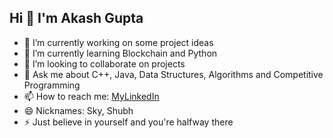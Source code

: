 ## Hi 👋 I'm Akash Gupta

- 🔭 I’m currently working on some project ideas
- 🌱 I’m currently learning Blockchain and Python
- 👯 I’m looking to collaborate on projects
- 💬 Ask me about C++, Java, Data Structures, Algorithms and Competitive Programming
- 📫 How to reach me: <a href="https://www.linkedin.com/in/akash925/">MyLinkedIn</a>
- 😄 Nicknames: Sky, Shubh
- ⚡ Just believe in yourself and you're halfway there
